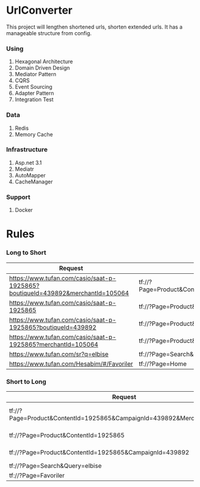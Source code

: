 # UrlConverter
This project will lengthen shortened urls, shorten extended urls. It has a manageable structure from config.

### Using
1. Hexagonal Architecture
2. Domain Driven Design
3. Mediator Pattern
4. CQRS
5. Event Sourcing
6. Adapter Pattern
7. Integration Test

### Data
1. Redis
2. Memory Cache

### Infrastructure
1. Asp.net 3.1
2. Mediatr
3. AutoMapper
4. CacheManager

### Support
1. Docker

# Rules

### Long to Short

| Request | Response |
| --- | --- |
| https://www.tufan.com/casio/saat-p-1925865?boutiqueId=439892&merchantId=105064 | tf://?Page=Product&ContentId=1925865&CampaignId=439892&MerchantId=105064 |
| https://www.tufan.com/casio/saat-p-1925865 | tf://?Page=Product&ContentId=1925865 |
| https://www.tufan.com/casio/saat-p-1925865?boutiqueId=439892 | tf://?Page=Product&ContentId=1925865&CampaignId=439892 |
| https://www.tufan.com/casio/saat-p-1925865?merchantId=105064 | tf://?Page=Product&ContentId=1925865&MerchantId=105064 |
| https://www.tufan.com/sr?q=elbise | tf://?Page=Search&Query=elbise |
| https://www.tufan.com/Hesabim/#/Favoriler | tf://?Page=Home |

### Short to Long

| Request | Response |
| --- | --- |
| tf://?Page=Product&ContentId=1925865&CampaignId=439892&MerchantId=105064 | https://www.tufan.com/casio/saat-p-1925865?boutiqueId=439892&merchantId=105064 |
| tf://?Page=Product&ContentId=1925865 | https://www.tufan.com/casio/saat-p-1925865 |
| tf://?Page=Product&ContentId=1925865&CampaignId=439892 | https://www.tufan.com/casio/saat-p-1925865?boutiqueId=439892 |
| tf://?Page=Search&Query=elbise | https://www.tufan.com/sr?q=elbise |
| tf://?Page=Favoriler | https://www.tufan.com |
